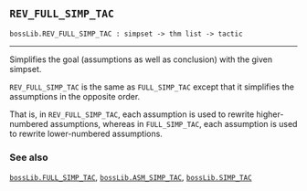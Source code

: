 ## `REV_FULL_SIMP_TAC`

``` hol4
bossLib.REV_FULL_SIMP_TAC : simpset -> thm list -> tactic
```

------------------------------------------------------------------------

Simplifies the goal (assumptions as well as conclusion) with the given
simpset.

`REV_FULL_SIMP_TAC` is the same as `FULL_SIMP_TAC` except that it
simplifies the assumptions in the opposite order.

That is, in `REV_FULL_SIMP_TAC`, each assumption is used to rewrite
higher-numbered assumptions, whereas in `FULL_SIMP_TAC`, each assumption
is used to rewrite lower-numbered assumptions.

### See also

[`bossLib.FULL_SIMP_TAC`](#bossLib.FULL_SIMP_TAC),
[`bossLib.ASM_SIMP_TAC`](#bossLib.ASM_SIMP_TAC),
[`bossLib.SIMP_TAC`](#bossLib.SIMP_TAC)
